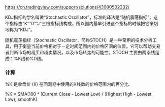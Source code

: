 https://cn.tradingview.com/support/solutions/43000502332/


KDJ指标的学名叫做“Stochastic Oscillator”，标准的译法是“随机震荡指标”，这个指标由“K”“D”“J”三根指标线构成，所以国内最早引进这个指标的时候把它亲切地称为“KDJ”。


随机震荡指标（Stochastic Oscillator，简称STOCH）是一种常用的技术分析工具，用于衡量当前价格相对于一定时间范围内的价格区间的位置。它可以帮助交易者判断市场的超买和超卖情况，以及市场转势的可能性。STOCH 主要由两条线组成：%K线和%D线。


### 计算

%K 是收盘价 (K) 在回测期中使用的K线数的价格范围内的百分比。

%K = SMA(100 * (Current Close - Lowest Low) / (Highest High - Lowest Low), smoothK)



